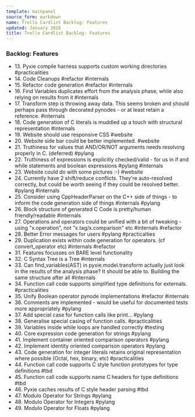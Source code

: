 ```yaml
---
template: mainpanel
source_form: markdown
name: Trello Cardlist Backlog: Features
updated: January 2016
title: Trello Cardlist Backlog: Features
---
```

### Backlog: Features

* 13\. Pyxie compile harness supports custom working directories #practicalities
* 14\. Code Cleanups #refactor #internals
* 15\. Refactor code generation #refactor #internals
* 16\. Find Variables duplicates effort from the analysis phase, while also relying on results from it #internals
* 17\. Transform step is throwing away data. This seems broken and should perhaps pass through decorated pynodes - or at least retain a reference. #internals
* 18\. Code generation of C literals is muddled up a touch with structural representation #internals
* 19\. Website should use responsive CSS #website
* 20\. Website side bar could be better implemented. #website
* 21\. Truthiness for values that AND/OR/NOT arguments needs resolving properly in C. (deferred) #pylang
* 22\. Truthiness of expressions is explicitly checked/valid - for us in if and while statements and boolean expressions #pylang #internals
* 23\. Website could do with some pictures :-) #website
* 24\. Currently have 2 shift/reduce conflicts. They're auto-resolved correctly, but could be worth seeing if they could be resolved better. #pylang #internals
* 25\. Consider using CppHeaderParser on the C++ side of things - to inform the code generation side of things #internals #pylang
* 26\. Block structure of generated C Code is pretty/human friendly/readable #internals
* 27\. Operations and operators could be unified with a bit of tweaking - using "x.operation", not "x.tag/x.comparison" etc #internals #refactor
* 28\. Better Error messages for users #pylang #practicalties
* 29\. Duplication exists within code generation for operators. (cf convert_operator etc) #internals #refactor
* 31\. Features focusses on BARE level functionality
* 32\. C Syntax Tree is a Tree #internals
* 33\. Can find_variables(AST) in pyxie.model.transform actually just look in the results of the analysis phase? It should be able to. Building the same structure after all #internals
* 34\. Function call code supports simplified type definitions for externals. #practicalities
* 35\. Unify Boolean operator pynode implementations #refactor #internals
* 36\. Comments are implemented - would be useful for documented tests more appropriately #pylang
* 37\. Add special case for function calls like print... #pylang
* 38\. Generalise special casing of function calls. #practicalities
* 39\. Variables inside while loops are handled correctly #testing
* 40\. Core expression code generation for strings #pylang
* 41\. Implement container oriented comparison operators  #pylang
* 42\. Implement identity oriented comparison operators  #pylang
* 43\. Code generation for integer literals retains original representation where possible (Octal, hex, binary, etc) #practicalities
* 44\. Function call code supports C style function prototypes for type definitions #tbd
* 45\. Function call code supports name C headers for type definitions #tbd
* 46\. Pyxie caches results of C style header parsing #tbd
* 47\. Modulo Operator for Strings #pylang
* 48\. Modulo Operator for Integers #pylang
* 49\. Modulo Operator for Floats #pylang

